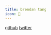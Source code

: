 ```yaml
---
title: brendan tang
icon: 🐒
---
```


[github](https://github.com/brendantang)
[twitter](https://twitter.com/keyboardliker)
